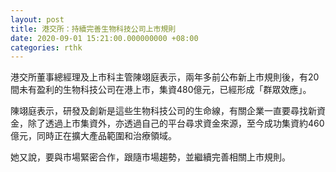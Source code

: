 ```yaml
---
layout: post
title: 港交所：持續完善生物科技公司上市規則
date: 2020-09-01 15:21:00.000000000 +08:00
categories: rthk
---
```


港交所董事總經理及上市科主管陳翊庭表示，兩年多前公布新上市規則後，有20間未有盈利的生物科技公司在港上市，集資480億元，已經形成「群眾效應」。

陳翊庭表示，研發及創新是這些生物科技公司的生命線，有關企業一直要尋找新資金，除了透過上市集資外，亦透過自己的平台尋求資金來源，至今成功集資約460億元，同時正在擴大產品範圍和治療領域。

她又說，要與市場緊密合作，跟隨市場趨勢，並繼續完善相關上市規則。
